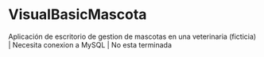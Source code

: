 # VisualBasicMascota
Aplicación de escritorio de gestion de mascotas en una veterinaria (ficticia) | Necesita conexion a MySQL | No esta terminada
